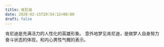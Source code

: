 ```yaml
---
title: 肯尼迪
date: 2020-02-15T20:54:12+08:00
draft: false
---
```


肯尼迪是充满活力的人性化的英雄形象。
意外地梦见肯尼迪，是做梦人自身努力奋斗状态的体现，和内心男性气概的表示。
